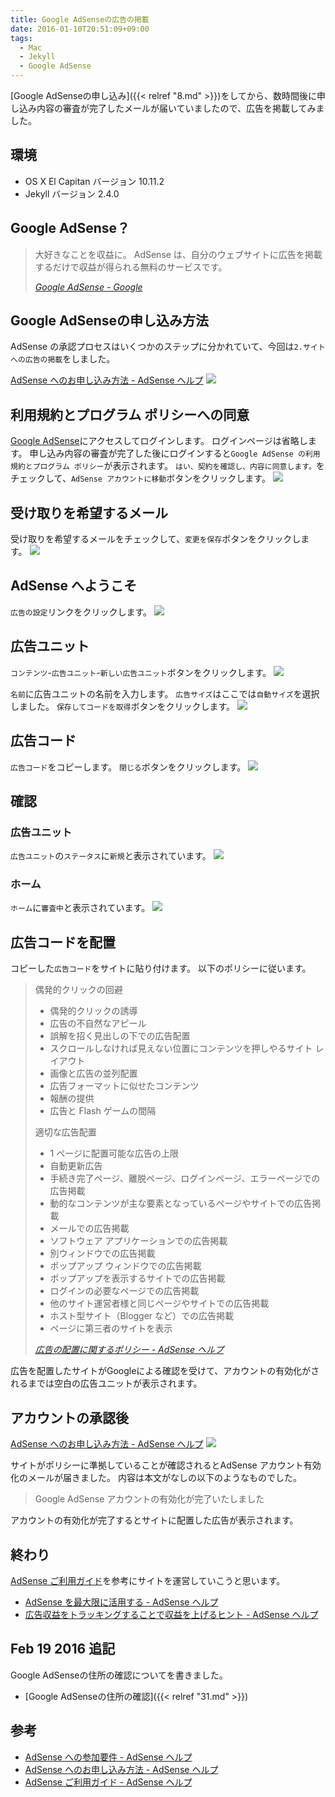 ```yaml
---
title: Google AdSenseの広告の掲載
date: 2016-01-10T20:51:09+09:00
tags:
  - Mac
  - Jekyll
  - Google AdSense
---
```

[Google AdSenseの申し込み]({{< relref "8.md" >}})をしてから、数時間後に申し込み内容の審査が完了したメールが届いていましたので、広告を掲載してみました。

<!-- more -->

## 環境

* OS X El Capitan バージョン 10.11.2
* Jekyll バージョン 2.4.0

## Google AdSense？

> 大好きなことを収益に。
AdSense は、自分のウェブサイトに広告を掲載するだけで収益が得られる無料のサービスです。
>
> <cite>[Google AdSense - Google](https://www.google.co.jp/intl/ja/adsense/start/#?modal_active=none)</cite>

## Google AdSenseの申し込み方法

AdSense の承認プロセスはいくつかのステップに分かれていて、今回は`2.サイトへの広告の掲載`をしました。

[AdSense へのお申し込み方法 - AdSense ヘルプ](https://support.google.com/adsense/answer/10162?hl=ja&ref_topic=1391540&rd=1)
![](/img/9-01.png)

## 利用規約とプログラム ポリシーへの同意

[Google AdSense](https://www.google.com/adsense/signup)にアクセスしてログインします。
ログインページは省略します。
申し込み内容の審査が完了した後にログインすると`Google AdSense の利用規約とプログラム ポリシー`が表示されます。
`はい、契約を確認し、内容に同意します。`をチェックして、`AdSense アカウントに移動`ボタンをクリックします。
![](/img/9-02.png)

## 受け取りを希望するメール

受け取りを希望するメールをチェックして、`変更を保存`ボタンをクリックします。
![](/img/9-03.png)

## AdSense へようこそ

`広告の設定`リンクをクリックします。
![](/img/9-04.png)

## 広告ユニット

`コンテンツ`-`広告ユニット`-`新しい広告ユニット`ボタンをクリックします。
![](/img/9-05.png)

`名前`に広告ユニットの名前を入力します。
`広告サイズ`はここでは`自動サイズ`を選択しました。
`保存してコードを取得`ボタンをクリックします。
![](/img/9-06.png)

## 広告コード

`広告コード`をコピーします。
`閉じる`ボタンをクリックします。
![](/img/9-07.png)

## 確認

### 広告ユニット

`広告ユニット`の`ステータス`に`新規`と表示されています。
![](/img/9-08.png)

### ホーム

`ホーム`に`審査中`と表示されています。
![](/img/9-09.png)

## 広告コードを配置

コピーした`広告コード`をサイトに貼り付けます。
以下のポリシーに従います。

> 偶発的クリックの回避
>
> * 偶発的クリックの誘導
> * 広告の不自然なアピール
> * 誤解を招く見出しの下での広告配置
> * スクロールしなければ見えない位置にコンテンツを押しやるサイト レイアウト
> * 画像と広告の並列配置
> * 広告フォーマットに似せたコンテンツ
> * 報酬の提供
> * 広告と Flash ゲームの間隔
>
> 適切な広告配置
>
> * 1 ページに配置可能な広告の上限
> * 自動更新広告
> * 手続き完了ページ、離脱ページ、ログインページ、エラーページでの広告掲載
> * 動的なコンテンツが主な要素となっているページやサイトでの広告掲載
> * メールでの広告掲載
> * ソフトウェア アプリケーションでの広告掲載
> * 別ウィンドウでの広告掲載
> * ポップアップ ウィンドウでの広告掲載
> * ポップアップを表示するサイトでの広告掲載
> * ログインの必要なページでの広告掲載
> * 他のサイト運営者様と同じページやサイトでの広告掲載
> * ホスト型サイト（Blogger など）での広告掲載
> * ページに第三者のサイトを表示
>
> <cite>[広告の配置に関するポリシー - AdSense ヘルプ](https://support.google.com/adsense/answer/1346295?hl=ja&ref_topic=1307438)</cite>

広告を配置したサイトがGoogleによる確認を受けて、アカウントの有効化がされるまでは空白の広告ユニットが表示されます。

## アカウントの承認後

[AdSense へのお申し込み方法 - AdSense ヘルプ](https://support.google.com/adsense/answer/10162?hl=ja&ref_topic=1391540&rd=1)
![](/img/9-10.png)

サイトがポリシーに準拠していることが確認されるとAdSense アカウント有効化のメールが届きました。
内容は本文がなしの以下のようなものでした。

> Google AdSense アカウントの有効化が完了いたしました

アカウントの有効化が完了するとサイトに配置した広告が表示されます。

## 終わり

[AdSense ご利用ガイド](https://support.google.com/adsense/answer/3180977)を参考にサイトを運営していこうと思います。

* [AdSense を最大限に活用する - AdSense ヘルプ](https://support.google.com/adsense/answer/6242036)
* [広告収益をトラッキングすることで収益を上げるヒント - AdSense ヘルプ](https://support.google.com/adsense/answer/6242031)

## Feb 19 2016 追記

Google AdSenseの住所の確認についてを書きました。

* [Google AdSenseの住所の確認]({{< relref "31.md" >}})

## 参考

* [AdSense への参加要件 - AdSense ヘルプ](https://support.google.com/adsense/answer/9724?hl=ja&ref_topic=1319756&rd=1)
* [AdSense へのお申し込み方法 - AdSense ヘルプ](https://support.google.com/adsense/answer/10162?hl=ja&ref_topic=1391540&rd=1)
* [AdSense ご利用ガイド - AdSense ヘルプ](https://support.google.com/adsense/answer/3180977)
